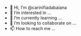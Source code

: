 - 👋 Hi, I’m @carinifiadabaiana
- 👀 I’m interested in ...
- 🌱 I’m currently learning ...
- 💞️ I’m looking to collaborate on ...
- 📫 How to reach me ...

<!---
carinifiadabaiana/carinifiadabaiana is a ✨ special ✨ repository because its `README.md` (this file) appears on your GitHub profile.
You can click the Preview link to take a look at your changes.
--->
